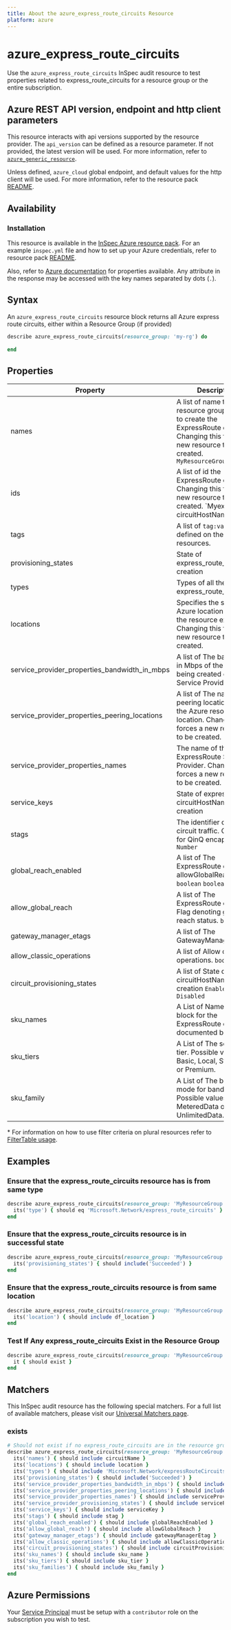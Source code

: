 ```yaml
---
title: About the azure_express_route_circuits Resource
platform: azure
---
```


# azure_express_route_circuits

Use the `azure_express_route_circuits` InSpec audit resource to test properties related to express_route_circuits for a resource group or the entire subscription.

## Azure REST API version, endpoint and http client parameters

This resource interacts with api versions supported by the resource provider.
The `api_version` can be defined as a resource parameter.
If not provided, the latest version will be used.
For more information, refer to [`azure_generic_resource`](azure_generic_resource.md).

Unless defined, `azure_cloud` global endpoint, and default values for the http client will be used.
For more information, refer to the resource pack [README](../../README.md).

## Availability

### Installation

This resource is available in the [InSpec Azure resource pack](https://github.com/inspec/inspec-azure).
For an example `inspec.yml` file and how to set up your Azure credentials, refer to resource pack [README](../../README.md#Service-Principal).


Also, refer to [Azure documentation](https://docs.microsoft.com/en-us/rest/api/expressroute/express-route-circuits/list) for  properties available.
Any attribute in the response may be accessed with the key names separated by dots (`.`).
## Syntax

An `azure_express_route_circuits` resource block returns all Azure express route circuits, either within a Resource Group (if provided)
```ruby
describe azure_express_route_circuits(resource_group: 'my-rg') do
  
end
```

## Properties

|Property       | Description                                                                          | Filter Criteria<superscript>*</superscript> |
|---------------|--------------------------------------------------------------------------------------|-----------------|
| names          | A list of name  the resource group in which to create the ExpressRoute circuit. Changing this forces a new resource to be created. `MyResourceGroup`                                                 | `name`            |
| ids            | A list of id the ExpressRoute circuit. Changing this forces a new resource to be created. `Myexpress circuitHostName                                                       | `id`              |
| tags           | A list of `tag:value` pairs defined on the resources.                               | `tag`             |
| provisioning_states             | State of express_route_circuits creation                                      | `provisioning_state`         |
| types             |   Types of all the express_route_circuits | `type` |
| locations           | Specifies the supported Azure location where the resource exists. Changing this forces a new resource to be created.                                                 | `location`            |
| service_provider_properties_bandwidth_in_mbps            | A list of The bandwidth in Mbps of the circuit being created on the Service Provider.                                                        | `id`              |
| service_provider_properties_peering_locations           | A list of The name of the peering location and not the Azure resource location. Changing this forces a new resource to be created.                               | `tag`             |
| service_provider_properties_names             |   The name of the ExpressRoute Service Provider. Changing this forces a new resource to be created.   | `type` |
| service_keys            | State of express circuitHostName creation                                                              | `service_key`              |
| stags           | The identifier of the circuit traffic. Outer tag for QinQ encapsulation.                         `Number` | `stag`             |
| global_reach_enabled             | A list of The ExpressRoute circuit allowGlobalReachEnable   `boolean`                                   `boolean`| `global_reach_enabled`         |
| allow_global_reach             |   A list of The ExpressRoute circuit Flag denoting global reach status. `boolean`| `allow_global_reach` |
| gateway_manager_etags           | A list of The GatewayManager Etag.                                              | `etag`            |
| allow_classic_operations            | A list of Allow classic operations. `boolean`                                                     | `allow_classic_operation`            |
| circuit_provisioning_states           | A list of State of express circuitHostName creation              `Enabled` or `Disabled`                |     `circuit_provisioning_state`         |
| sku_names             | A List of Name sku block for the ExpressRoute circuit as documented below.                                      | `sku_name`         |
| sku_tiers             | A List of  The service tier. Possible values are Basic, Local, Standard or Premium.      | `sku_tier` |
| sku_family             | A List of  The billing mode for bandwidth. Possible values are MeteredData or UnlimitedData. | `sku_family` |
<superscript>*</superscript> For information on how to use filter criteria on plural resources refer to [FilterTable usage](https://github.com/inspec/inspec/blob/master/dev-docs/filtertable-usage.md).


## Examples

### Ensure that the express_route_circuits resource has is from same type
```ruby
describe azure_express_route_circuits(resource_group: 'MyResourceGroup', name: 'bastion_name') do
  its('type') { should eq 'Microsoft.Network/express_route_circuits' }
end
```
### Ensure that the express_route_circuits resource is in successful state
```ruby
describe azure_express_route_circuits(resource_group: 'MyResourceGroup') do
  its('provisioning_states') { should include('Succeeded') }
end
```

### Ensure that the express_route_circuits resource is from same location
```ruby
describe azure_express_route_circuits(resource_group: 'MyResourceGroup') do
  its('location') { should include df_location }
end
```
### Test If Any express_route_circuits Exist in the Resource Group
```ruby
describe azure_express_route_circuits(resource_group: 'MyResourceGroup') do
  it { should exist }
end


```

## Matchers

This InSpec audit resource has the following special matchers. For a full list of available matchers, please visit our [Universal Matchers page](https://www.inspec.io/docs/reference/matchers/).

### exists
```ruby
# Should not exist if no express_route_circuits are in the resource group
describe azure_express_route_circuits(resource_group: 'MyResourceGroup') do
  its('names') { should include circuitName }
  its('locations') { should include location }
  its('types') { should include 'Microsoft.Network/expressRouteCircuits' }
  its('provisioning_states') { should include('Succeeded') }
  its('service_provider_properties_bandwidth_in_mbps') { should include bandwidthInMbps }
  its('service_provider_properties_peering_locations') { should include peeringLocation }
  its('service_provider_properties_names') { should include serviceProviderName }
  its('service_provider_provisioning_states') { should include serviceProviderProvisioningState }
  its('service_keys') { should include serviceKey }
  its('stags') { should include stag }
  its('global_reach_enabled') { should include globalReachEnabled }
  its('allow_global_reach') { should include allowGlobalReach }
  its('gateway_manager_etags') { should include gatewayManagerEtag }
  its('allow_classic_operations') { should include allowClassicOperations }
  its('circuit_provisioning_states') { should include circuitProvisioningState }
  its('sku_names') { should include sku_name }
  its('sku_tiers') { should include sku_tier }
  its('sku_families') { should include sku_family }
end
```
## Azure Permissions

Your [Service Principal](https://docs.microsoft.com/en-us/azure/azure-resource-manager/resource-group-create-service-principal-portal) must be setup with a `contributor` role on the subscription you wish to test.